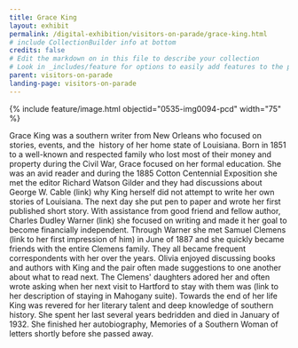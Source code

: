 ```yaml
---
title: Grace King
layout: exhibit
permalink: /digital-exhibition/visitors-on-parade/grace-king.html
# include CollectionBuilder info at bottom
credits: false
# Edit the markdown on in this file to describe your collection
# Look in _includes/feature for options to easily add features to the page
parent: visitors-on-parade
landing-page: visitors-on-parade
---
```

{% include feature/image.html objectid="0535-img0094-pcd" width="75" %}

Grace King was a southern writer from New Orleans who focused on stories, events, and the  history of her home state of Louisiana. Born in 1851 to a well-known and respected family who lost most of their money and property during the Civil War, Grace focused on her formal education. She was an avid reader and during the 1885 Cotton Centennial Exposition she met the editor Richard Watson Gilder and they had discussions about George W. Cable (link) why King herself did not attempt to write her own stories of Louisiana. The next day she put pen to paper and wrote her first published short story. With assistance from good friend and fellow author, Charles Dudley Warner (link) she focused on writing and made it her goal to become financially independent. Through Warner she met Samuel Clemens (link to her first impression of him) in June of 1887 and she quickly became friends with the entire Clemens family. They all became frequent correspondents with her over the years. Olivia enjoyed discussing books and authors with King and the pair often made suggestions to one another about what to read next. The Clemens' daughters adored her and often wrote asking when her next visit to Hartford to stay with them was (link to her description of staying in Mahogany suite). Towards the end of her life King was revered for her literary talent and deep knowledge of southern history. She spent her last several years bedridden and died in January of 1932. She finished her autobiography, Memories of a Southern Woman of letters shortly before she passed away. 